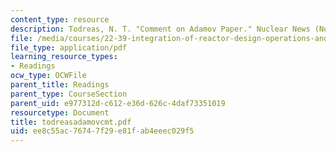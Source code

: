 ```yaml
---
content_type: resource
description: Todreas, N. T. "Comment on Adamov Paper." Nuclear News (November 2000).
file: /media/courses/22-39-integration-of-reactor-design-operations-and-safety-fall-2006/ee8c55ac76747f29e81fab4eeec029f5_todreasadamovcmt.pdf
file_type: application/pdf
learning_resource_types:
- Readings
ocw_type: OCWFile
parent_title: Readings
parent_type: CourseSection
parent_uid: e977312d-c612-e36d-626c-4daf73351019
resourcetype: Document
title: todreasadamovcmt.pdf
uid: ee8c55ac-7674-7f29-e81f-ab4eeec029f5
---
```

